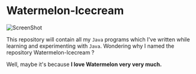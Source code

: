 # Watermelon-Icecream



![ScreenShot](https://raw.github.com/AbhilashG97/watermelon-icecream/master/Images/Watermelon-Ice-Cream.jpg)



This repository will contain all my ```Java``` programs which I've written while learning and experimenting with ```Java```. Wondering why I
named the repository Watermelon-Icecream ? 

Well, maybe it's because **I love Watermelon very very much.**
